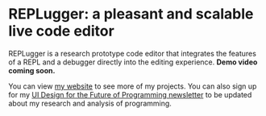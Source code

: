 REPLugger: a pleasant and scalable live code editor
===================================================

REPLugger is a research prototype code editor that integrates the features of a REPL and a debugger directly into the editing experience. **Demo video coming soon.**

You can view [my website](http://glench.com) to see more of my projects. You can also sign up for my [UI Design for the Future of Programming newsletter](https://tinyletter.com/Flowsheets) to be updated about my research and analysis of programming. 